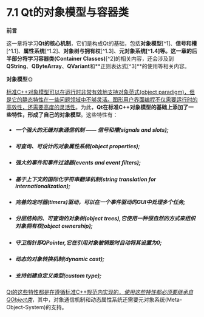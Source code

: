 # 7.1 Qt的对象模型与容器类 

**前言**

这一章将学习**Qt的核心机制**，它们是构成Qt的基础，包括**对象模型**[^1]、**信号和槽**[^1.1]、**属性系统**[^1.2]、**对象树与拥有权**[^1.3]、**元对象系统[^1.4]**等。这一章的后半部分将学习**容器类(Container Classes)**[^2]的相关内容，还会涉及到**QString**、**QByteArray**、**QVariant**和**正则表达式[^3]**的使用等相关内容。

**对象模型**:sun_with_face:

<u>标准C++对象模型可以在运行时非常有效地支持对象范式(object paradigm)，但是它的静态特性在一些问题领域中不够灵活。图形用户界面编程不仅需要运行时的高效性，还需要高度的灵活性</u>。为此，**Qt在标准C++对象模型的基础上添加了一些特性，形成了自己的对象模型**。这些特性有：

+ ##### 一个强大的无缝对象通信机制 —— 信号和槽(signals and slots);

+ ##### 可查询、可设计的对象属性系统(object properties);

+ ##### 强大的事件和事件过滤器(events and event filters);

+ ##### 基于上下文的国际化字符串翻译机制(string translation for internationalization);

+ ##### 完善的定时器(timers)驱动，可以在一个事件驱动的GUI中处理多个任务;

+ ##### 分层结构的、可查询的对象树(object trees),它使用一种很自然的方式来组织对象拥有权(object ownership);

+ ##### 守卫指针即QPointer,它在引用对象被销毁时自动将其设置为0;

+ ##### 动态的对象转换机制(dynamic cast);

+ ##### 支持创建自定义类型(custom type);

<u>Qt的这些特性都是在遵循标准C++规范内实现的，*使用这些特性都必须要继承自QObject类*</u>，其中，对象通信机制和动态属性系统还需要元对象系统(Meta-Object-System)的支持。